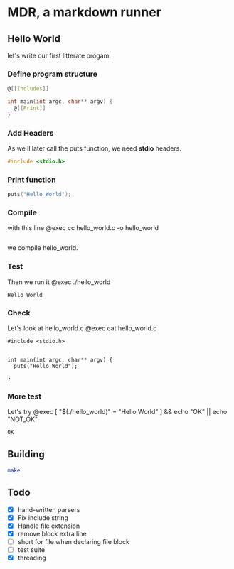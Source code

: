 # MDR, a markdown runner

## Hello World
let's write our first litterate progam.

### Define program structure
``` .c
@[[Includes]]

int main(int argc, char** argv) {
  @[[Print]]
}
```

### Add Headers
As we ll later call the puts function, we need **stdio** headers.
``` .c
#include <stdio.h>
```

### Print function
``` .c
puts("Hello World");
```

### Compile
with this line @exec cc hello_world.c -o hello_world  

```
```

we compile hello_world.

### Test

Then we run it @exec ./hello_world  

```
Hello World
```
### Check
Let's look at hello_world.c @exec cat hello_world.c  
```
#include <stdio.h>


int main(int argc, char** argv) {
  puts("Hello World");

}
```
### More test
Let's try @exec [ "$(./hello_world)" = "Hello World" ] && echo "OK" || echo "NOT_OK"
```
OK
```

## Building
``` sh
make
```

## Todo
  * [x] hand-written parsers
  * [x] Fix include string
  * [x] Handle file extension
  * [x] remove block extra line
  * [ ] short for file when declaring file block
  * [ ] test suite
  * [x] threading
